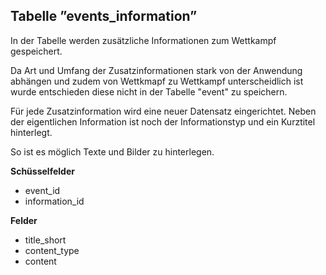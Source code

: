 ## Tabelle ”events_information”

In der Tabelle werden zusätzliche Informationen zum Wettkampf gespeichert. 

Da Art und Umfang der Zusatzinformationen stark von der Anwendung abhängen und zudem von Wettkmapf zu Wettkampf unterscheidlich ist wurde entschieden diese nicht in der Tabelle "event" zu speichern.

Für jede Zusatzinformation wird eine neuer Datensatz eingerichtet. Neben der eigentlichen Information ist noch der Informationstyp und ein Kurztitel hinterlegt.

So ist es möglich Texte und Bilder zu hinterlegen.

**Schüsselfelder**

* event_id
* information_id

**Felder**

* title_short
* content_type
* content
